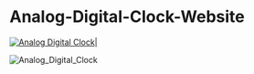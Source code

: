 # Analog-Digital-Clock-Website
[![Analog Digital Clock](https://img.shields.io/badge/Visit-blue.svg)](https://misskalyani.github.io/Analog-Digital-Clock-Website/)|


![Analog_Digital_Clock](Analog-Digital-Clock-Website/Analog_Digital_Clock.png)  

